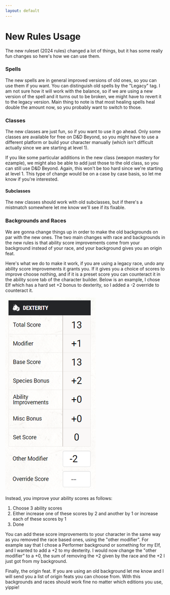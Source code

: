 ```yaml
---
layout: default
---
```


# New Rules Usage
The new ruleset (2024 rules) changed a lot of things, but it has some really fun changes so here's how we can use them.

### Spells
The new spells are in general improved versions of old ones, so you can use them if you want.
You can distinguish old spells by the "Legacy" tag.
I am not sure how it will work with the balance, so if we are using a new version of the spell and it turns out to be broken, we might have to revert it to the legacy version.
Main thing to note is that most healing spells heal double the amount now, so you probably want to switch to those.

### Classes
The new classes are just fun, so if you want to use it go ahead.
Only some classes are available for free on D&D Beyond, so you might have to use a different platform or build your character manually (which isn't difficult actually since we are starting at level 1).

If you like some particular additions in the new class (weapon mastery for ezample), we might also be able to add just those to the old class, so you can still use D&D Beyond. Again, this won't be too hard since we're starting at level 1. This type of change would be on a case by case basis, so let me know if you're interested.

#### Subclasses
The new classes should work with old subclasses, but if there's a mistmatch somewhere let me know we'll see if its fixable.

### Backgrounds and Races
We are gonna change things up in order to make the old backgrounds on par with the new ones. The two main changes with race and backgrounds in the new rules is that ability score improvements come from your background instead of your race, and your background gives you an origin feat.

Here's what we do to make it work, if you are using a legacy race, undo any ability score improvements it grants you. If it gives you a choice of scores to improve choose nothing, and if it is a preset score you can counteract it in the ability score tab of the character builder.
Below is an example, I chose Elf which has a hard set +2 bonus to dexterity, so I added a -2 override to counteract it.

![Score override example](Species%20bonus%20override.png "Score Override")

Instead, you improve your ability scores as follows:
1. Choose 3 ability scores
2. Either increase one of these scores by 2 and another by 1 or increase each of these scores by 1
3. Done

You can add these score improvements to your character in the same way as you removed the race based ones, using the "other modifier". For example say that I chose a Performer background or something for my Elf, and I wanted to add a +2 to my dexterity. I would now change the "other modifier" to a +0, the sum of removing the +2 given by the race and the +2 I just got from my background.

Finally, the origin feat. If you are using an old background let me know and I will send you a list of origin feats you can choose from. With this backgrounds and races should work fine no matter which editions you use, yippie!
